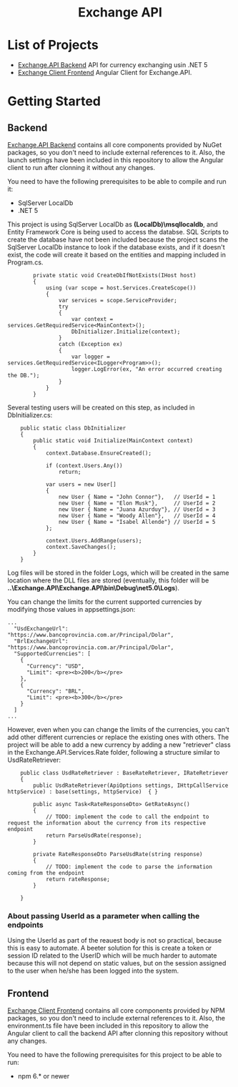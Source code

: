 <h1 align="center">Exchange API</h1>

# List of Projects

* [Exchange.API Backend](https://github.com/alexis-dotnet/ExchangeAPI/tree/main/Exchange.API) API for currency exchanging usin .NET 5
* [Exchange Client Frontend](https://github.com/alexis-dotnet/ExchangeAPI/tree/main/exchange-client) Angular Client for Exchange.API.

# Getting Started

## Backend

[Exchange.API Backend](https://github.com/alexis-dotnet/ExchangeAPI/tree/main/Exchange.API) contains all core components provided by NuGet packages, so you don't need to include external references to it. Also, the launch settings have been included in this repository to allow the Angular client to run after clonning it without any changes.

You need to have the following prerequisites to be able to compile and run it:

* SqlServer LocalDb
* .NET 5

This project is using SqlServer LocalDb as **(LocalDb)\\msqllocaldb**, and Entity Framework Core is being used to access the databse. SQL Scripts to create the database have not been included because the project scans the SqlServer LocalDb instance to look if the database exists, and if it doesn't exist, the code will create it based on the entities and mapping included in Program.cs.

```
        private static void CreateDbIfNotExists(IHost host)
        {
            using (var scope = host.Services.CreateScope())
            {
                var services = scope.ServiceProvider;
                try
                {
                    var context = services.GetRequiredService<MainContext>();
                    DbInitializer.Initialize(context);
                }
                catch (Exception ex)
                {
                    var logger = services.GetRequiredService<ILogger<Program>>();
                    logger.LogError(ex, "An error occurred creating the DB.");
                }
            }
        }
```

Several testing users will be created on this step, as included in DbInitializer.cs:

```
    public static class DbInitializer
    {
        public static void Initialize(MainContext context)
        {
            context.Database.EnsureCreated();

            if (context.Users.Any())
                return;

            var users = new User[]
            {
                new User { Name = "John Connor"},   // UserId = 1
                new User { Name = "Elon Musk"},     // UserId = 2
                new User { Name = "Juana Azurduy"}, // UserId = 3
                new User { Name = "Woody Allen"},   // UserId = 4
                new User { Name = "Isabel Allende"} // UserId = 5
            };

            context.Users.AddRange(users);
            context.SaveChanges();
        }
    }
```

Log files will be stored in the folder Logs, which will be created in the same location where the  DLL files are stored (eventually, this folder will be **..\Exchange.API\Exchange.API\bin\Debug\net5.0\Logs**).

You can change the limits for the current supported currencies by modifying those values in appsettings.json:


```
...
  "UsdExchangeUrl": "https://www.bancoprovincia.com.ar/Principal/Dolar",
  "BrlExchangeUrl": "https://www.bancoprovincia.com.ar/Principal/Dolar",
  "SupportedCurrencies": [
    {
      "Currency": "USD",
      "Limit": <pre><b>200</b></pre>
    },
    {
      "Currency": "BRL",
      "Limit": <pre><b>300</b></pre>
    }
  ]
...
```

However, even when you can change the limits of the currencies, you can't add other different currencies or replace the existing ones with others. The project will be able to add a new currency by adding a new "retriever" class in the Exchange.API.Services.Rate folder, following a structure similar to UsdRateRetriever:

```
    public class UsdRateRetriever : BaseRateRetriever, IRateRetriever
    {
        public UsdRateRetriever(ApiOptions settings, IHttpCallService httpService) : base(settings, httpService)  { }

        public async Task<RateResponseDto> GetRateAsync()
        {
            // TODO: implement the code to call the endpoint to request the information about the currency from its respective endpoint
            return ParseUsdRate(response);
        }

        private RateResponseDto ParseUsdRate(string response)
        {
			// TODO: implement the code to parse the information coming from the endpoint
            return rateResponse;
        }

    }
```

### About passing UserId as a parameter when calling the endpoints

Using the UserId as part of the reauest body is not so practical, because this is easy to automate. A beeter solution for this is create a token or session ID related to the UserID which will be much harder to automate because this will not depend on static values, but on the session assigned to the user when he/she has been logged into the system.

## Frontend

[Exchange Client Frontend](https://github.com/alexis-dotnet/ExchangeAPI/tree/main/exchange-client) contains all core components provided by NPM packages, so you don't need to include external references to it. Also, the environment.ts file have been included in this repository to allow the Angular client to call the backend API after clonning this repository without any changes.

You need to have the following prerequisites for this project to be able to run:

* npm 6.* or newer

